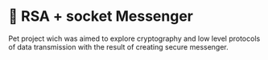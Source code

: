 # 🔐 RSA + socket Messenger
Pet project wich was aimed to explore cryptography and low level protocols of data transmission with the result of creating secure messenger.
